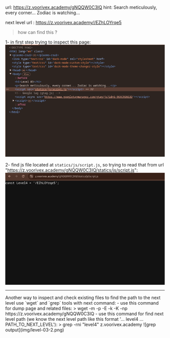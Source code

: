 url:‌ https://z.voorivex.academy/gNQQW0C3IQ
hint: Search meticulously, every corner... Zodiac is watching...

next level url :‌ https://z.voorivex.academy//EZhLOYrqe5

> how can find this ?

1- in first step trying to inspect this page:
<br>
![inspect first page](img/level-03-0.png)

2- find js file located at `statics/js/script.js`, so trying to read that from url "https://z.voorivex.academy/gNQQW0C3IQ/statics/js/script.js":
<br>
![js file](img/level-03-1.png)

<hr>
Another way to inspect and check existing files to find the path to the next level use `wget` and `grep` tools with next command:
- use this command for dump page and related files:
> wget -m -p -E -k -K -np https://z.voorivex.academy/gNQQW0C3IQ
- use this command for find next level path (we know the next level path like this format '... level4 ... PATH_TO_NEXT_LEVEL'):
> grep -rni "level4" z.voorivex.academy
![grep output](img/level-03-2.png)
